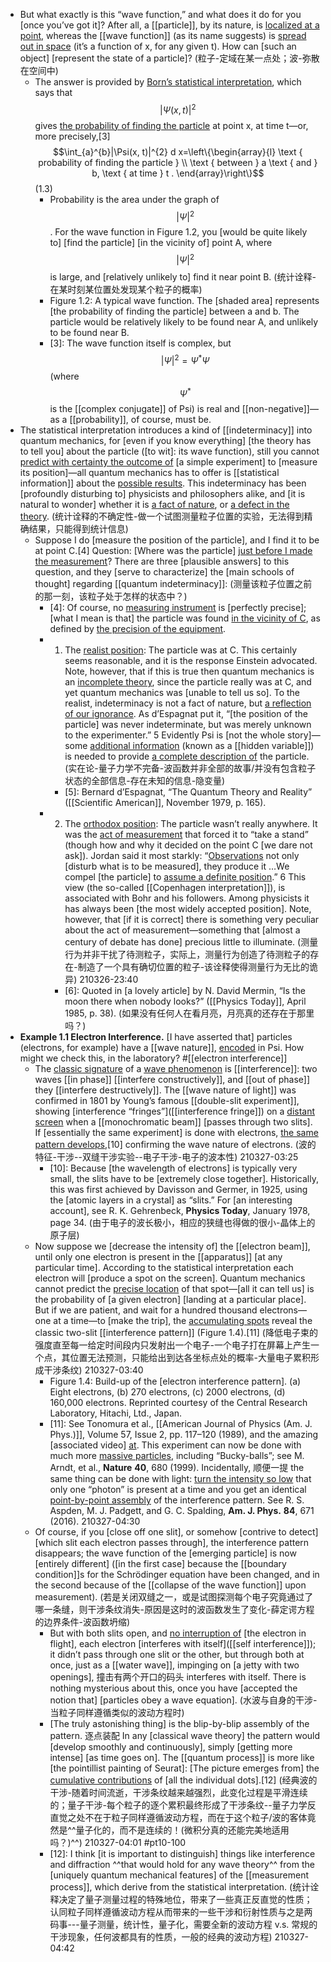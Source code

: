 - But what exactly is this “wave function,” and what does it do for you [once you’ve got it]? After all, a [[particle]], by its nature, is [localized at a point](((1OEniqfOu))), whereas the [[wave function]] (as its name suggests) is [spread out in space](((U24HzqPt5))) (it’s a function of x, for any given t). How can [such an object] [represent the state of a particle]? 
(粒子-定域在某一点处；波-弥散在空间中)
    - The answer is provided by [Born’s statistical interpretation](((ofW5-difs))), which says that $$|\Psi(x, t)|^{2}$$ gives [the probability of finding the particle](((pS8u7ULkU))) at point x, at time t—or, more precisely,[3]
$$\int_{a}^{b}|\Psi(x, t)|^{2} d x=\left\{\begin{array}{l}
\text { probability of finding the particle } \\
\text { between } a \text { and } b, \text { at time } t .
\end{array}\right\}$$   (1.3)
        - Probability is the area under the graph of $$\left| \Psi \right|^2$$. For the wave function in Figure 1.2, you [would be quite likely to] [find the particle] [in the vicinity of] point A, where $$\left| \Psi \right|^2$$ is large, and [relatively unlikely to] find it near point B.
(统计诠释-在某时刻某位置处发现某个粒子的概率)
        - Figure 1.2: A typical wave function. The [shaded area] represents [the probability of finding the particle] between a and b. The particle would be relatively likely to be found near A, and unlikely to be found near B.
        - [3]: The wave function itself is complex, but $$|\Psi|^{2}=\Psi^{*} \Psi$$ (where $$\Psi^{*}$$ is the [[complex conjugate]] of Psi) is real and [[non-negative]]—as a [[probability]], of course, must be.
- The statistical interpretation introduces a kind of [[indeterminacy]] into quantum mechanics, for [even if you know everything] [the theory has to tell you] about the particle ([to wit]: its wave function), still you cannot [predict with certainty the outcome of](((7ZoP-gUlu))) [a simple experiment] to [measure its position]—all quantum mechanics has to offer is [[statistical information]] about the [possible results](((vK2D2Dgch))). This indeterminacy has been [profoundly disturbing to] physicists and philosophers alike, and [it is natural to wonder] whether it is [a fact of nature](((VC9F4aeHd))), or [a defect in the theory](((M84mgmRmh))).
(统计诠释的不确定性-做一个试图测量粒子位置的实验，无法得到精确结果，只能得到统计信息)
    - Suppose I do [measure the position of the particle], and I find it to be at point C.[4] Question: [Where was the particle] [just before I made the measurement]([[measurement]])? There are three [plausible answers] to this question, and they [serve to characterize] the [main schools of thought] regarding [[quantum indeterminacy]]:
(测量该粒子位置之前的那一刻，该粒子处于怎样的状态中？)
        - [4]: Of course, no [measuring instrument](((Mf4v9xiUt))) is [perfectly precise]; [what I mean is that] the particle was found [in the vicinity of C](((afmjgIxLt))), as defined by [the precision of the equipment](((6TpzWWvh-))).
        - 1. The [realist position](((uuuf2gELQ))): The particle was at C. This certainly seems reasonable, and it is the response Einstein advocated. Note, however, that if this is true then quantum mechanics is an [incomplete theory](((Jvpb8miNt))), since the particle really was at C, and yet quantum mechanics was [unable to tell us so]. To the realist, indeterminacy is not a fact of nature, but [a reflection of our ignorance](((gsdUMUn1m))). As d’Espagnat put it, “[the position of the particle] was never indeterminate, but was merely unknown to the experimenter.” 5 Evidently Psi is [not the whole story]—some [additional information](((UwWAAnKNa))) (known as a [[hidden variable]]) is needed to provide [a complete description of](((lKKCqteVB))) the particle.
(实在论-量子力学不完备-波函数并非全部的故事/并没有包含粒子状态的全部信息-存在未知的信息-隐变量)
            - [5]: Bernard d’Espagnat, “The Quantum Theory and Reality” ([[Scientific American]], November 1979, p. 165).
        - 2. The [orthodox position](((op9ZUg4HR))): The particle wasn’t really anywhere. It was the [act of measurement](((GmVCaGX7A))) that forced it to “take a stand” (though how and why it decided on the point C [we dare not ask]). Jordan said it most starkly: “[Observations]([[observation]]) not only [disturb what is to be measured], they produce it …We compel [the particle] to [assume a definite position](((xCkXJ-pgy))).” 6 This view (the so-called [[Copenhagen interpretation]]), is associated with Bohr and his followers. Among physicists it has always been [the most widely accepted position]. Note, however, that [if it is correct] there is something very peculiar about the act of measurement—something that [almost a century of debate has done] precious little to illuminate.
(测量行为并非干扰了待测粒子，实际上，测量行为创造了待测粒子的存在-制造了一个具有确切位置的粒子-该诠释使得测量行为无比的诡异)
210326-23:40
            - [6]: Quoted in [a lovely article] by N. David Mermin, “Is the moon there when nobody looks?” ([[Physics Today]], April 1985, p. 38).
(如果没有任何人在看月亮，月亮真的还存在于那里吗？)
- **Example 1.1
Electron Interference.** [I have asserted that] particles (electrons, for example) have a [[wave nature]], [encoded](((D_5CGNDP0))) in Psi. How might we check this, in the laboratory? #[[electron interference]]
    - The [classic signature](((kXi8RxCFn))) of a [wave phenomenon](((Ednby9pHc))) is [[interference]]: two waves [[in phase]] [[interfere constructively]], and [[out of phase]] they [[interfere destructively]]. The [[wave nature of light]] was confirmed in 1801 by Young’s famous [[double-slit experiment]], showing [interference “fringes”]([[interference fringe]]) on a [distant screen](((0GjoQLbIV))) when a [[monochromatic beam]] [passes through two slits]. If [essentially the same experiment] is done with electrons, [the same pattern develops](((cgdxKHAXs))),[10] confirming the wave nature of electrons.
(波的特征-干涉--双缝干涉实验--电子干涉-电子的波本性)
210327-03:25
        - [10]: Because [the wavelength of electrons] is typically very small, the slits have to be [extremely close together]. Historically, this was first achieved by Davisson and Germer, in 1925, using the [atomic layers in a crystal] as “slits.” For [an interesting account], see R. K. Gehrenbeck, __Physics Today__, January 1978, page 34.
(由于电子的波长极小，相应的狭缝也得做的很小-晶体上的原子层)
    - Now suppose we [decrease the intensity of] the [[electron beam]], until only one electron is present in the [[apparatus]] [at any particular time]. According to the statistical interpretation each electron will [produce a spot on the screen]. Quantum mechanics cannot predict the [precise location](((xCkXJ-pgy))) of that spot—[all it can tell us] is the probability of [a given electron] [landing at a particular place]. But if we are patient, and wait for a hundred thousand electrons—one at a time—to [make the trip], the [accumulating spots](((XO8MXI827))) reveal the classic two-slit [[interference pattern]] (Figure 1.4).[11]
(降低电子束的强度直至每一给定时间段内只发射出一个电子-一个电子打在屏幕上产生一个点，其位置无法预测，只能给出到达各坐标点处的概率-大量电子累积形成干涉条纹)
210327-03:40
        - Figure 1.4: Build-up of the [electron interference pattern]. (a) Eight electrons, (b) 270 electrons, (c) 2000 electrons, (d) 160,000 electrons. Reprinted courtesy of the Central Research Laboratory, Hitachi, Ltd., Japan.
        - [11]: See Tonomura et al., [[American Journal of Physics (Am. J. Phys.)]], Volume 57, Issue 2, pp. 117–120 (1989), and the amazing [associated video] [at](www.hitachi.com/rd/portal/highlight/quantum/doubleslit/). This experiment can now be done with much more [massive particles](((2D5EypdAd))), including “Bucky-balls”; see M. Arndt, et al., __Nature__ **40**, 680 (1999). Incidentally, 顺便一提 the same thing can be done with light: [turn the intensity so low](((UJWop3vAN))) that only one “photon” is present at a time and you get an identical [point-by-point assembly](((5IIP5I-a2))) of the interference pattern. See R. S. Aspden, M. J. Padgett, and G. C. Spalding, __Am. J. Phys.__ **84**, 671 (2016).
210327-04:30
    - Of course, if you [close off one slit], or somehow [contrive to detect] [which slit each electron passes through], the interference pattern disappears; the wave function of the [emerging particle] is now [entirely different] ([in the first case] because the [[boundary condition]]s for the Schrödinger equation have been changed, and in the second because of the [[collapse of the wave function]] upon measurement). 
(若是关闭双缝之一，或是试图探测每个电子究竟通过了哪一条缝，则干涉条纹消失-原因是这时的波函数发生了变化-薛定谔方程的边界条件-波函数坍缩)
        - But with both slits open, and [no interruption of](((bofqSW6Hl))) [the electron in flight], each electron [interferes with itself]([[self interference]]); it didn’t pass through one slit or the other, but through both at once, just as a [[water wave]], impinging on [a jetty with two openings], 撞击有两个开口的码头 interferes with itself. There is nothing mysterious about this, once you have [accepted the notion that] [particles obey a wave equation]. 
(水波与自身的干涉-当粒子同样遵循类似的波动方程时)
        - [The truly astonishing thing] is the blip-by-blip assembly of the pattern. 逐点装配 In any [classical wave theory] the pattern would [develop smoothly and continuously], simply [getting more intense] [as time goes on]. The [[quantum process]] is more like [the pointillist painting of Seurat]: [The picture emerges from] the [cumulative contributions](((_fLQ8ScA5))) of [all the individual dots].[12]
(经典波的干涉-随着时间流逝，干涉条纹越来越强烈，此变化过程是平滑连续的；量子干涉-每个粒子的逐个累积最终形成了干涉条纹--量子力学反直觉之处不在于粒子同样遵循波动方程，而在于这个粒子/波的客体竟然是^^量子化的，而不是连续的！(微积分真的还能完美地适用吗？)^^)
210327-04:01 #pt10-100
        - [12]: I think [it is important to distinguish] things like interference and diffraction ^^that would hold for any wave theory^^ from the [uniquely quantum mechanical features] of the [[measurement process]], which derive from the statistical interpretation.
(统计诠释决定了量子测量过程的特殊地位，带来了一些真正反直觉的性质；认同粒子同样遵循波动方程从而带来的一些干涉和衍射性质与之是两码事---量子测量，统计性，量子化，需要全新的波动方程 v.s. 常规的干涉现象，任何波都具有的性质，一般的经典的波动方程)
210327-04:42
